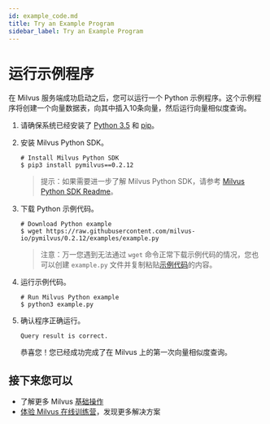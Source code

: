 ```yaml
---
id: example_code.md
title: Try an Example Program
sidebar_label: Try an Example Program
---
```

# 运行示例程序

在 Milvus 服务端成功启动之后，您可以运行一个 Python 示例程序。这个示例程序将创建一个向量数据表，向其中插入10条向量，然后运行向量相似度查询。

1. 请确保系统已经安装了 [Python 3.5](https://www.python.org/downloads/) 和 [pip](https://pip.pypa.io/en/stable/installing/)。

2. 安装 Milvus Python SDK。

   ```shell
   # Install Milvus Python SDK
   $ pip3 install pymilvus==0.2.12
   ```

   > 提示：如果需要进一步了解 Milvus Python SDK，请参考 [Milvus Python SDK Readme](https://github.com/milvus-io/pymilvus/blob/master/README.md)。
   
3. 下载 Python 示例代码。
   
   ```shell
   # Download Python example
   $ wget https://raw.githubusercontent.com/milvus-io/pymilvus/0.2.12/examples/example.py
   ```
   
   > 注意：万一您遇到无法通过 `wget` 命令正常下载示例代码的情况，您也可以创建 `example.py` 文件并复制粘贴[示例代码](https://github.com/milvus-io/pymilvus/blob/0.9.1/examples/example.py)的内容。

4. 运行示例代码。

   ```shell
   # Run Milvus Python example
   $ python3 example.py
   ```

5. 确认程序正确运行。

   ```shell
   Query result is correct.
   ```

   恭喜您！您已经成功完成了在 Milvus 上的第一次向量相似度查询。

## 接下来您可以

- 了解更多 Milvus [基础操作](../milvus_operation.md)
- [体验 Milvus 在线训练营](https://github.com/milvus-io/bootcamp)，发现更多解决方案
